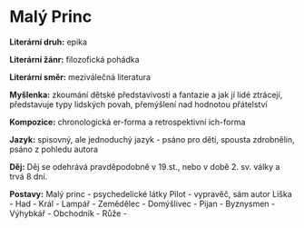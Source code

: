 # Malý Princ
**Literární druh:** epika

**Literární žánr:** filozofická pohádka

**Literární směr:** meziválečná literatura

**Myšlenka:** zkoumání dětské představivosti a fantazie a jak jí lidé ztrácejí, představuje typy lidských povah, přemýšlení nad hodnotou přátelství

**Kompozice:** chronologická er-forma a retrospektivní ich-forma

**Jazyk:** spisovný, ale jednoduchý jazyk - psáno pro děti, spousta zdrobnělin, psáno z pohledu autora

**Děj:** Děj se odehrává pravděpodobně v 19.st., nebo v době 2. sv. války a trvá 8 dní. 

**Postavy:** Malý princ - psychedelické látky
             Pilot - vypravěč, sám autor
             Liška - 
             Had - 
             Král - 
             Lampář - 
             Zemědělec - 
             Domýšlivec - 
             Pijan - 
             Byznysmen - 
             Výhybkář - 
             Obchodník - 
             Růže - 
